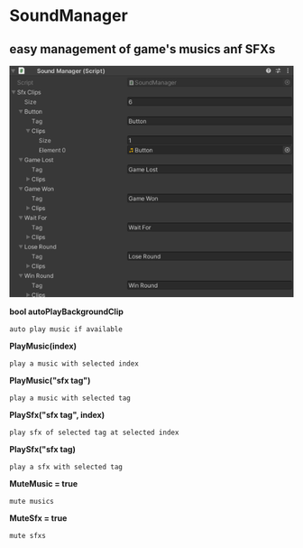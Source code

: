 # SoundManager
## easy management of game's musics anf SFXs

![mul83rry](https://github.com/mul83rry/SoundManager/blob/main/Sound%20Manager.PNG)


**bool autoPlayBackgroundClip**
```
auto play music if available
```

**PlayMusic(index)**
```
play a music with selected index
```

**PlayMusic("sfx tag")**
```
play a music with selected tag
```

**PlaySfx("sfx tag", index)**
```
play sfx of selected tag at selected index
```

**PlaySfx("sfx tag)**
```
play a sfx with selected tag
```

**MuteMusic = true**
```
mute musics
```

**MuteSfx = true**
```
mute sfxs
```
